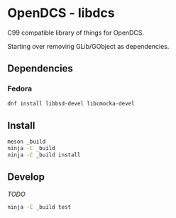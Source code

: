 # OpenDCS - libdcs

C99 compatible library of things for OpenDCS.

Starting over removing GLib/GObject as dependencies.

## Dependencies

### Fedora

```sh
dnf install libbsd-devel libcmocka-devel
```

## Install

```sh
meson _build
ninja -C _build
ninja -C _build install
```

## Develop

_TODO_

```sh
ninja -C _build test
```
